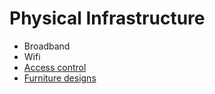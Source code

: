 # Physical Infrastructure

* Broadband
* Wifi
* [Access control](Access%20Control)
* [Furniture designs](Furniture%20Designs)

